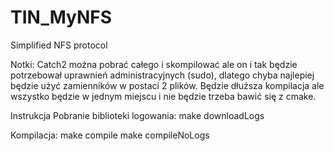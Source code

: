 # TIN_MyNFS
Simplified NFS protocol

Notki:
Catch2 można pobrać całego i skompilować ale on i tak będzie potrzebował uprawnień administracyjnych (sudo), dlatego chyba najlepiej będzie użyć zamienników w postaci 2 plików. Będzie dłuższa kompilacja ale wszystko będzie w jednym miejscu i nie będzie trzeba bawić się z cmake.



Instrukcja
Pobranie biblioteki logowania: 
    make downloadLogs

Kompilacja:
    make compile
    make compileNoLogs